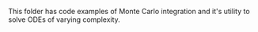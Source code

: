 This folder has code examples of Monte Carlo integration and it's utility to solve ODEs of varying complexity.
